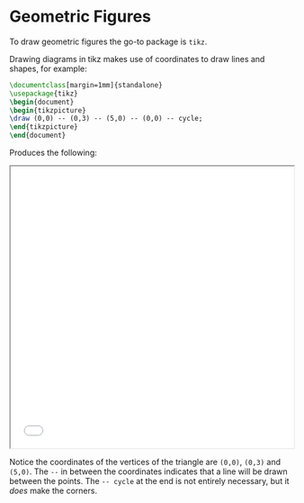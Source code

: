 # Geometric Figures

To draw geometric figures the go-to package is `tikz`.

Drawing diagrams in tikz makes use of coordinates to draw lines and shapes, for example:

```latex title="triangle.tex"
\documentclass[margin=1mm]{standalone}
\usepackage{tikz}
\begin{document}
\begin{tikzpicture}
\draw (0,0) -- (0,3) -- (5,0) -- (0,0) -- cycle;
\end{tikzpicture}
\end{document}
```

Produces the following:

<iframe src="/latex/geometric-figures_triangle-01.pdf#toolbar=0" width="100%" height="500px"></iframe>

Notice the coordinates of the vertices of the triangle are `(0,0)`, `(0,3)` and `(5,0)`. The `--` in between the coordinates indicates that a line will be drawn between the points. The `-- cycle` at the end is not entirely necessary, but it *does* make the corners.